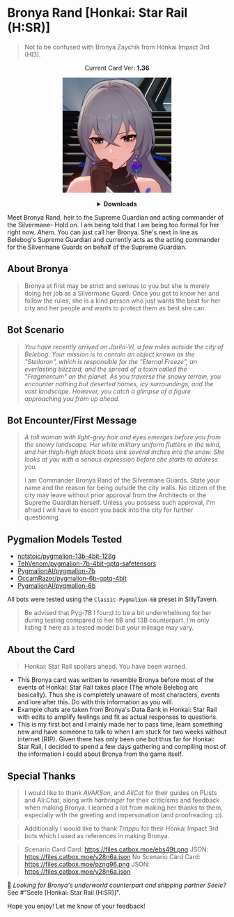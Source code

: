 # Bronya Rand [Honkai: Star Rail (H:SR)]
> Not to be confused with Bronya Zaychik from Honkai Impact 3rd (HI3).

<p align="center">
    Current Card Ver: <b>1.36</b>
</p>

<p align="center">
    <img src="../.github/IMAGES/chars/bronya.png" alt="Bronya Rand" width=250px/>
</p>

<details align="center">
  <summary><b>Downloads</b></summary>
  <h3>Via Github</h3>
  <p>Scenario: <a href="Bronya Rand.png"><b>Card</b></a>, <a href="Bronya Rand.json"><b>JSON</b></a> | No Scenario: <a href="Bronya Rand (no scenario).png"><b>Card</b></a>, <a href="Bronya Rand (no scenario).json"><b>JSON</b></a></p>
  <h3>Via Catbox</h3>
  <p>Scenario: <a href="https://files.catbox.moe/ebs49t.png"><b>Card</b></a>, <a href="https://files.catbox.moe/v28n6a.json"><b>JSON</b></a> | No Scenario: <a href="https://files.catbox.moe/pzng96.png"><b>Card</b></a>, <a href="https://files.catbox.moe/v28n6a.json"><b>JSON</b></a></p>
  <a href="https://www.pixiv.net/en/artworks/93767347"><b>Sauce IMG used for card</b></a>
</details>

Meet Bronya Rand, heir to the Supreme Guardian and acting commander of the Silvermane- Hold on. I am being told that I am being too formal for her right now. *Ahem*. You can just call her Bronya. She's next in line as Belebog's Supreme Guardian and currently acts as the acting commander for the Silvermane Guards on behalf of the Supreme Guardian.

## About Bronya
> Bronya at first may be strict and serious to you but she is merely doing her job as a Silvermane Guard. Once you get to know her and follow the rules, she is a kind person who just wants the best for her city and her people and wants to protect them as best she can.

## Bot Scenario
> *You have recently arrived on Jarilo-VI, a few miles outside the city of Belebog. Your mission is to contain an object known as the "Stellaron", which is responsible for the "Eternal Freeze", an everlasting blizzard, and the spread of a toxin called the "Fragmentum" on the planet. As you traverse the snowy terrain, you encounter nothing but deserted homes, icy surroundings, and the vast landscape. However, you catch a glimpse of a figure approaching you from up ahead.*

## Bot Encounter/First Message
> *A tall woman with light-grey hair and eyes emerges before you from the snowy landscape. Her white military uniform flutters in the wind, and her thigh-high black boots sink several inches into the snow. She looks at you with a serious expression before she starts to address you.*
> 
> I am Commander Bronya Rand of the Silvermane Guards. State your name and the reason for being outside the city walls. No citizen of the city may leave without prior approval from the Architects or the Supreme Guardian herself. Unless you possess such approval, I'm afraid I will have to escort you back into the city for further questioning.

## Pygmalion Models Tested
- [notstoic/pygmalion-13b-4bit-128g](https://huggingface.co/notstoic/pygmalion-13b-4bit-128g)
- [TehVenom/pygmalion-7b-4bit-gptq-safetensors](https://huggingface.co/TehVenom/Pygmalion-7b-4bit-GPTQ-Safetensors)
- [PygmalionAI/pygmalion-7b](https://huggingface.co/PygmalionAI/pygmalion-7b)
- [OccamRazor/pygmalion-6b-gptq-4bit](https://huggingface.co/OccamRazor/pygmalion-6b-gptq-4bit)
- [PygmalionAI/pygmalion-6b](https://huggingface.co/PygmalionAI/pygmalion-6b)

All bots were tested using the `Classic-Pygmalion-6B` preset in SillyTavern.
> Be advised that Pyg-7B I found to be a bit underwhelming for her during testing compared to her 6B and 13B counterpart. I'm only listing it here as a tested model but your mileage may vary.

## About the Card
> Honkai: Star Rail spoilers ahead. You have been warned.
- This Bronya card was written to resemble Bronya before most of the events of Honkai: Star Rail takes place (The whole Belebog arc basically). Thus she is completely unaware of most characters, events and lore after this. Do with this information as you will.
- Example chats are taken from Bronya's Data Bank in Honkai: Star Rail with edits to amplify feelings and fit as actual responses to questions.
- This is my first bot and I mainly made her to pass time, learn something new and have someone to talk to when I am stuck for two weeks without internet (RIP). Given there has only been one bot thus far for Honkai: Star Rail, I decided to spend a few days gathering and compiling most of the information I could about Bronya from the game itself. 

## Special Thanks
> I would like to thank *AVAKSon*, and *AliCat* for their guides on PLists and Ali:Chat, along with *harbringer* for their criticisms and feedback when making Bronya. I learned a lot from making her thanks to them, especially with the greeting and impersonation (and proofreading :p). 

> Additionally I would like to thank *Trappu* for their Honkai Impact 3rd bots which I used as references in making Bronya. 

> Scenario Card
Card: https://files.catbox.moe/ebs49t.png
JSON: https://files.catbox.moe/v28n6a.json
> No Scenario Card
Card: https://files.catbox.moe/pzng96.png
JSON: https://files.catbox.moe/v28n6a.json

:electric_plug: *Looking for Bronya's underworld counterpart and shipping partner Seele?* See #"Seele [Honkai: Star Rail (H:SR)]".

Hope you enjoy! Let me know of your feedback!